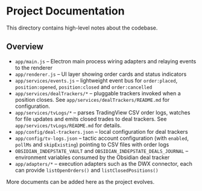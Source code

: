 # Project Documentation

This directory contains high-level notes about the codebase.

## Overview
- `app/main.js` – Electron main process wiring adapters and relaying events to the renderer
- `app/renderer.js` – UI layer showing order cards and status indicators
- `app/services/events.js` – lightweight event bus for `order:placed`, `position:opened`, `position:closed` and `order:cancelled`
- `app/services/dealTrackers/*` – pluggable trackers invoked when a position closes. See `app/services/dealTrackers/README.md` for configuration.
- `app/services/tvLogs/*` – parses TradingView CSV order logs, watches for file updates and emits closed trades to deal trackers. See `app/services/tvLogs/README.md` for details.
- `app/config/deal-trackers.json` – local configuration for deal trackers
- `app/config/tv-logs.json` – tactic account configuration (with `enabled`, `pollMs` and `skipExisting`) pointing to CSV files with order logs
- `OBSIDIAN_INDEPSTATE_VAULT` and `OBSIDIAN_INDEPSTATE_DEALS_JOURNAL` – environment variables consumed by the Obsidian deal tracker
- `app/adapters/*` – execution adapters such as the DWX connector, each can provide `listOpenOrders()` and `listClosedPositions()`

More documents can be added here as the project evolves.
